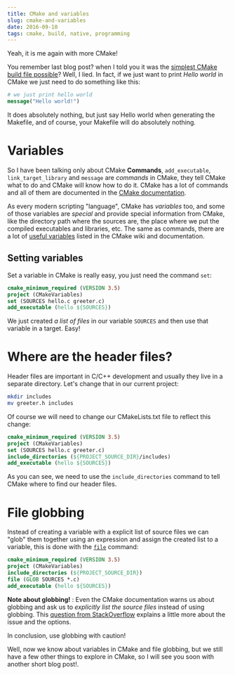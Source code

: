 ```yaml
---
title: CMake and variables
slug: cmake-and-variables
date: 2016-09-10
tags: cmake, build, native, programming
---
```


Yeah, it is me again with more CMake!

You remember last blog post? when I told you it was the [simplest CMake build file possible](the-simplest-cmake-possible)? Well, I lied. In fact, if we just want to print _Hello world_ in CMake we just need to do something like this:

```cmake
# we just print hello world
message("Hello world!")
```

It does absolutely nothing, but just say Hello world when generating the Makefile, and of course, your Makefile will do absolutely nothing.

# Variables

So I have been talking only about CMake **Commands**, `add_executable`, `link_target_library` and `message` are _commands_ in CMake, they tell CMake what to do and CMake will know how to do it. CMake has a lot of commands and all of them are documented in the [CMake documentation](http://cmake.org/cmake/help/v3.6/manual/cmake-commands.7.html).

As every modern scripting "language", CMake has _variables_ too, and some of those variables are _special_ and provide special information from CMake, like the directory path where the sources are, the place where we put the compiled executables and libraries, etc. The same as commands, there are a lot of [useful variables](https://cmake.org/Wiki/CMake_Useful_Variables) listed in the CMake wiki and documentation.

## Setting variables

Set a variable in CMake is really easy, you just need the command `set`:

```cmake
cmake_minimum_required (VERSION 3.5)
project (CMakeVariables)
set (SOURCES hello.c greeter.c)
add_executable (hello ${SOURCES})
```

We just created _a list of files_ in our variable `SOURCES` and then use that variable in a target. Easy!

# Where are the header files?

Header files are important in C/C++ development and usually they live in a separate directory. Let's change that in our current project:

```bash
mkdir includes
mv greeter.h includes
```

Of course we will need to change our CMakeLists.txt file to reflect this change:

```cmake
cmake_minimum_required (VERSION 3.5)
project (CMakeVariables)
set (SOURCES hello.c greeter.c)
include_directories (${PROJECT_SOURCE_DIR}/includes)
add_executable (hello ${SOURCES})
```

As you can see, we need to use the `include_directories` command to tell CMake where to find our header files.

# File globbing

Instead of creating a variable with a explicit list of source files we can "glob" them together using an expression and assign the created list to a variable, this is done with the [`file`](https://cmake.org/cmake/help/v3.6/command/file.html?highlight=glob#file) command:

```cmake
cmake_minimum_required (VERSION 3.5)
project (CMakeVariables)
include_directories (${PROJECT_SOURCE_DIR})
file (GLOB SOURCES *.c)
add_executable (hello ${SOURCES})
```

**Note about globbing!** : Even the CMake documentation warns us about globbing and ask us to _explicitly list the source files_ instead of using globbing. This [question from StackOverflow](http://stackoverflow.com/questions/1027247/best-way-to-specify-sourcefiles-in-cmake) explains a little more about the issue and the options.

In conclusion, use globbing with caution!

Well, now we know about variables in CMake and file globbing, but we still have a few other things to explore in CMake, so I will see you soon with another short blog post!.
